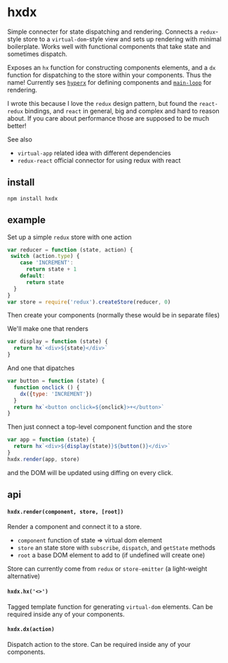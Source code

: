 # hxdx

Simple connecter for state dispatching and rendering. Connects a `redux`-style store to a `virtual-dom`-style view and sets up rendering with minimal boilerplate. Works well with functional components that take state and sometimes dispatch. 

Exposes an `hx` function for constructing components elements, and a `dx` function for dispatching to the store within your components. Thus the name! Currently ses [`hyperx`](http://github.com/substack/hyperx) for defining components and [`main-loop`](http://github.com/Raynos/main-loop) for rendering.

I wrote this because I love the `redux` design pattern, but found the `react-redux` bindings, and `react` in general, big and complex and hard to reason about. If you care about performance those are supposed to be much better!

See also
- `virtual-app` related idea with different dependencies
- `redux-react` official connector for using redux with react

## install

```
npm install hxdx
```

## example

Set up a simple `redux` store with one action

```javascript
var reducer = function (state, action) {
 switch (action.type) {
    case 'INCREMENT':
      return state + 1
    default:
      return state
  }
}
var store = require('redux').createStore(reducer, 0)
```

Then create your components (normally these would be in separate files)

We'll make one that renders

```javascript
var display = function (state) {
  return hx`<div>${state}</div>`
}
```

And one that dipatches

```javascript
var button = function (state) {
  function onclick () {
    dx({type: 'INCREMENT'})
  }
  return hx`<button onclick=${onclick}>+</button>`
}
```

Then just connect a top-level component function and the store

```javascript
var app = function (state) {
  return hx`<div>${display(state)}${button()}</div>`
}
hxdx.render(app, store)
```

and the DOM will be updated using diffing on every click.

## api

#### `hxdx.render(component, store, [root])`

Render a component and connect it to a store.

- `component` function of state => virtual dom element
- `store` an state store with `subscribe`, `dispatch`, and `getState` methods
- `root` a base DOM element to add to (if undefined will create one)

Store can currently come from `redux` or `store-emitter` (a light-weight alternative)

#### `hxdx.hx('<>')`

Tagged template function for generating `virtual-dom` elements. Can be required inside any of your components.

#### `hxdx.dx(action)`

Dispatch action to the store. Can be required inside any of your components.

